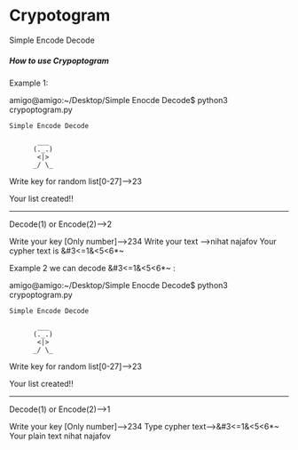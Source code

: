 # Crypotogram
Simple Encode Decode
##### How to use Crypoptogram #####

Example 1:


amigo@amigo:~/Desktop/Simple Enocde Decode$ python3 crypoptogram.py 



    Simple Encode Decode 

           ___
          (._.)
           <|>
          _/ \_
          




Write key for random list[0-27]-->23

Your list created!!

********************************************


Decode(1) or Encode(2)-->2

Write your key [Only number]-->234
Write your text -->nihat najafov
Your cypher text is &#3<=1&<5<6*~


Example 2 we can decode &#3<=1&<5<6*~ :

amigo@amigo:~/Desktop/Simple Enocde Decode$ python3 crypoptogram.py 



    Simple Encode Decode 

           ___
          (._.)
           <|>
          _/ \_
          




Write key for random list[0-27]-->23

Your list created!!

********************************************


Decode(1) or Encode(2)-->1

Write your key [Only number]-->234
Type cypher text-->&#3<=1&<5<6*~
Your plain text
 nihat najafov
